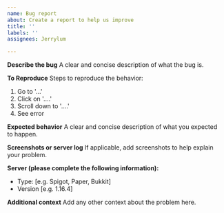 ```yaml
---
name: Bug report
about: Create a report to help us improve
title: ''
labels: ''
assignees: Jerrylum

---
```


**Describe the bug**
A clear and concise description of what the bug is.

**To Reproduce**
Steps to reproduce the behavior:
1. Go to '...'
2. Click on '....'
3. Scroll down to '....'
4. See error

**Expected behavior**
A clear and concise description of what you expected to happen.

**Screenshots or server log**
If applicable, add screenshots to help explain your problem.

**Server (please complete the following information):**
 - Type: [e.g. Spigot, Paper, Bukkit]
 - Version [e.g. 1.16.4]

**Additional context**
Add any other context about the problem here.
